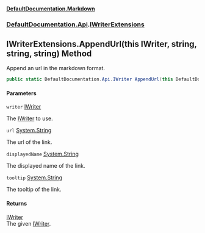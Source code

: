 #### [DefaultDocumentation\.Markdown](../../../index.md 'index')
### [DefaultDocumentation\.Api](../../../index.md#DefaultDocumentation.Api 'DefaultDocumentation\.Api').[IWriterExtensions](index.md 'DefaultDocumentation\.Api\.IWriterExtensions')

## IWriterExtensions\.AppendUrl\(this IWriter, string, string, string\) Method

Append an url in the markdown format\.

```csharp
public static DefaultDocumentation.Api.IWriter AppendUrl(this DefaultDocumentation.Api.IWriter writer, string? url, string? displayedName=null, string? tooltip=null);
```
#### Parameters

<a name='DefaultDocumentation.Api.IWriterExtensions.AppendUrl(thisDefaultDocumentation.Api.IWriter,string,string,string).writer'></a>

`writer` [IWriter](https://github.com/Doraku/DefaultDocumentation/blob/master/documentation/api/DefaultDocumentation/Api/IWriter/index.md 'DefaultDocumentation\.Api\.IWriter')

The [IWriter](https://github.com/Doraku/DefaultDocumentation/blob/master/documentation/api/DefaultDocumentation/Api/IWriter/index.md 'DefaultDocumentation\.Api\.IWriter') to use\.

<a name='DefaultDocumentation.Api.IWriterExtensions.AppendUrl(thisDefaultDocumentation.Api.IWriter,string,string,string).url'></a>

`url` [System\.String](https://learn.microsoft.com/en-us/dotnet/api/system.string 'System\.String')

The url of the link\.

<a name='DefaultDocumentation.Api.IWriterExtensions.AppendUrl(thisDefaultDocumentation.Api.IWriter,string,string,string).displayedName'></a>

`displayedName` [System\.String](https://learn.microsoft.com/en-us/dotnet/api/system.string 'System\.String')

The displayed name of the link\.

<a name='DefaultDocumentation.Api.IWriterExtensions.AppendUrl(thisDefaultDocumentation.Api.IWriter,string,string,string).tooltip'></a>

`tooltip` [System\.String](https://learn.microsoft.com/en-us/dotnet/api/system.string 'System\.String')

The tooltip of the link\.

#### Returns
[IWriter](https://github.com/Doraku/DefaultDocumentation/blob/master/documentation/api/DefaultDocumentation/Api/IWriter/index.md 'DefaultDocumentation\.Api\.IWriter')  
The given [IWriter](https://github.com/Doraku/DefaultDocumentation/blob/master/documentation/api/DefaultDocumentation/Api/IWriter/index.md 'DefaultDocumentation\.Api\.IWriter')\.